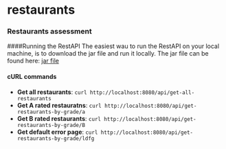 # restaurants
### Restaurants assessment

####Running the RestAPI
The easiest wau to run the RestAPI on your local machine, is to download the jar file and run it locally.  The jar file can be found here: [jar file](https://github.com/noboard/restaurants/blob/main/target/restaurants-0.0.1-SNAPSHOT.jar)


#### cURL commands
- **Get all restaurants**: `curl http://localhost:8080/api/get-all-restaurants`
- **Get A rated restauratns**: `curl http://localhost:8080/api/get-restaurants-by-grade/a`
- **Get B rated restaurants**: `curl http://localhost:8080/api/get-restaurants-by-grade/B`
- **Get default error page**: `curl http://localhost:8080/api/get-restaurants-by-grade/ldfg`

